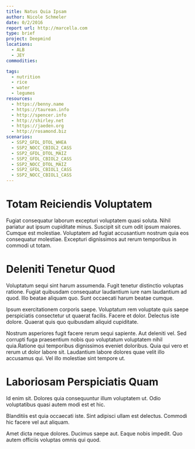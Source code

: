 ```yaml
---
title: Natus Quia Ipsam
author: Nicole Schmeler
date: 0/2/2016
report url: http://marcella.com
type: brief
project: Deepmind
locations:
  - ALB
  - JEY
commodities:

tags:
  - nutrition
  - rice
  - water
  - legumes
resources:
  - https://benny.name
  - https://taurean.info
  - http://spencer.info
  - http://shirley.net
  - https://jaeden.org
  - http://rosamond.biz
scenarios:
  - SSP2_GFDL_DTOL_WHEA
  - SSP2_NOCC_CBIOL2_CASS
  - SSP2_GFDL_DTOL_MAIZ
  - SSP2_GFDL_CBIOL2_CASS
  - SSP2_NOCC_DTOL_MAIZ
  - SSP2_GFDL_CBIOL1_CASS
  - SSP2_NOCC_CBIOL1_CASS
---
```

# Totam Reiciendis Voluptatem
Fugiat consequatur laborum excepturi voluptatem quasi soluta. Nihil pariatur aut ipsum cupiditate minus. Suscipit sit cum odit ipsum maiores. Cumque est molestiae. Voluptatem ad fugiat accusantium nostrum quia eos consequatur molestiae. Excepturi dignissimos aut rerum temporibus in commodi ut totam.

# Deleniti Tenetur Quod
Voluptatum sequi sint harum assumenda. Fugit tenetur distinctio voluptas ratione. Fugiat quibusdam consequatur laudantium iure nam laudantium ad quod. Illo beatae aliquam quo. Sunt occaecati harum beatae cumque.
 Ipsum exercitationem corporis saepe. Voluptatum rem voluptate quis saepe perspiciatis consectetur ut quaerat facilis. Facere et dolor. Delectus iste dolore. Quaerat quis quo quibusdam aliquid cupiditate.
 Nostrum asperiores fugit facere rerum sequi sapiente. Aut deleniti vel. Sed corrupti fuga praesentium nobis quo voluptatum voluptatem nihil quia.Ratione qui temporibus dignissimos eveniet doloribus. Quia qui vero et rerum ut dolor labore sit. Laudantium labore dolores quae velit illo accusamus qui. Vel illo molestiae sint tempore ut.

# Laboriosam Perspiciatis Quam
Id enim sit. Dolores quia consequuntur illum voluptatem ut. Odio voluptatibus quasi autem modi est et hic.
 Blanditiis est quia occaecati iste. Sint adipisci ullam est delectus. Commodi hic facere vel aut aliquam.
 Amet dicta neque dolores. Ducimus saepe aut. Eaque nobis impedit. Quo autem officiis voluptas omnis qui quod.
